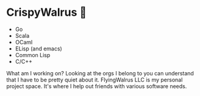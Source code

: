 # CrispyWalrus 👋

+ Go
+ Scala
+ OCaml
+ ELisp (and emacs)
+ Common Lisp
+ C/C++

What am I working on? Looking at the orgs I belong to you can understand that I have to be pretty quiet about it. FlyingWalrus LLC is my personal project space. It's where I help out friends with various software needs.
